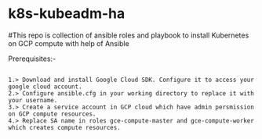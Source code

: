 # k8s-kubeadm-ha
#This repo is collection of ansible roles and playbook to install Kubernetes on GCP compute with help of Ansible

Prerequisites:-
~~~~~~~~~~~~~

1.> Download and install Google Cloud SDK. Configure it to access your google cloud account.
2.> Configure ansible.cfg in your working directory to replace it with your username.
3.> Create a service account in GCP cloud which have admin persmission on GCP compute resources.
4.> Replace SA name in roles gce-compute-master and gce-compute-worker which creates compute resources.


